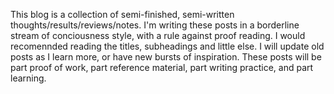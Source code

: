 This blog is a collection of semi-finished, semi-written thoughts/results/reviews/notes. I'm writing these posts in a borderline stream of conciousness style, with a rule against proof reading. I would recomennded reading the titles, subheadings and little else. I will update old posts as I learn more, or have new bursts of inspiration. These posts will be part proof of work, part reference material, part writing practice, and part learning. 